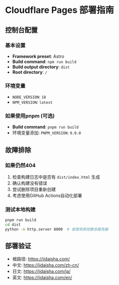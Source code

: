# Cloudflare Pages 部署指南

## 控制台配置

### 基本设置
- **Framework preset**: Astro
- **Build command**: `npm run build`  
- **Build output directory**: `dist`
- **Root directory**: `/`

### 环境变量
- `NODE_VERSION`: `18`
- `NPM_VERSION`: `latest`

### 如果使用pnpm (可选)
- **Build command**: `pnpm run build`
- 环境变量添加: `PNPM_VERSION`: `9.0.0`

## 故障排除

### 如果仍然404
1. 检查构建日志中是否有 `dist/index.html` 生成
2. 确认构建没有错误
3. 尝试删除项目重新创建
4. 考虑使用GitHub Actions自动化部署

### 测试本地构建
```bash
pnpm run build
cd dist
python -m http.server 8000  # 或使用其他静态服务器
```

## 部署验证
- 根路径: https://jidaisha.com/
- 中文: https://jidaisha.com/zh-cn/
- 日文: https://jidaisha.com/ja/
- 英文: https://jidaisha.com/en/